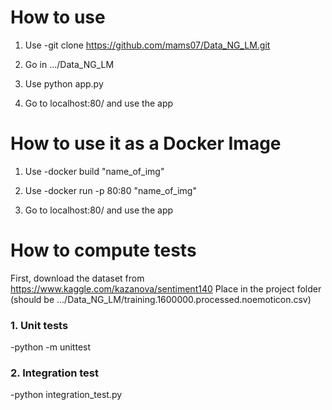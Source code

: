 # How to use

1. Use -git clone https://github.com/mams07/Data_NG_LM.git

2. Go in .../Data_NG_LM

3. Use python app.py

4. Go to localhost:80/ and use the app

# How to use it as a Docker Image

1. Use -docker build "name_of_img"

2. Use -docker run -p 80:80 "name_of_img"

3. Go to localhost:80/ and use the app

# How to compute tests

First, download the dataset from https://www.kaggle.com/kazanova/sentiment140
Place in the project folder (should be .../Data_NG_LM/training.1600000.processed.noemoticon.csv)

### 1. Unit tests
-python -m unittest

### 2. Integration test
-python integration_test.py
